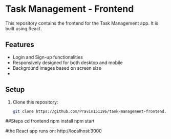# Task Management - Frontend

This repository contains the frontend for the Task Management app. It is built using React.

## Features
- Login and Sign-up functionalities
- Responsively designed for both desktop and mobile
- Background images based on screen size
- 
## Setup

1. Clone this repository:
   ```bash
   git clone https://github.com/Pravin151196/task-management-frontend.git

##Steps
cd frontend
npm install
npm start

#the React app runs on: http://localhost:3000
